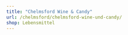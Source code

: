 ```yaml
---
title: "Chelmsford Wine & Candy"
url: /chelmsford/chelmsford-wine-und-candy/
shop: Lebensmittel
---
```

